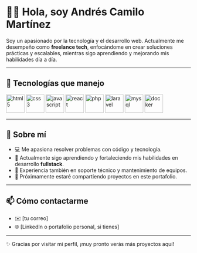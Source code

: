 # 👨‍💻 Hola, soy Andrés Camilo Martínez

Soy un apasionado por la tecnología y el desarrollo web. Actualmente me desempeño como **freelance tech**, enfocándome en crear soluciones prácticas y escalables, mientras sigo aprendiendo y mejorando mis habilidades día a día.

---

## 🚀 Tecnologías que manejo
<p align="left">
  <img src="https://cdn.jsdelivr.net/gh/devicons/devicon/icons/html5/html5-original.svg" alt="html5" width="50" height="50"/>
  <img src="https://cdn.jsdelivr.net/gh/devicons/devicon/icons/css3/css3-original.svg" alt="css3" width="50" height="50"/>
  <img src="https://cdn.jsdelivr.net/gh/devicons/devicon/icons/javascript/javascript-original.svg" alt="javascript" width="50" height="50"/>
  <img src="https://cdn.jsdelivr.net/gh/devicons/devicon/icons/react/react-original.svg" alt="react" width="50" height="50"/>
  <img src="https://cdn.jsdelivr.net/gh/devicons/devicon/icons/php/php-original.svg" alt="php" width="50" height="50"/>
  <img src="https://cdn.jsdelivr.net/gh/devicons/devicon/icons/laravel/laravel-plain.svg" alt="laravel" width="50" height="50"/>
  <img src="https://cdn.jsdelivr.net/gh/devicons/devicon/icons/mysql/mysql-original.svg" alt="mysql" width="50" height="50"/>
  <img src="https://cdn.jsdelivr.net/gh/devicons/devicon/icons/docker/docker-original.svg" alt="docker" width="50" height="50"/>
</p>

---

## 📌 Sobre mí
- 💻 Me apasiona resolver problemas con código y tecnología.  
- 🌱 Actualmente sigo aprendiendo y fortaleciendo mis habilidades en desarrollo **fullstack**.  
- 🔧 Experiencia también en soporte técnico y mantenimiento de equipos.  
- 🚀 Próximamente estaré compartiendo proyectos en este portafolio.  

---

## 📫 Cómo contactarme
- ✉️ [tu correo]  
- 🌐 [LinkedIn o portafolio personal, si tienes]  

---

✨ Gracias por visitar mi perfil, ¡muy pronto verás más proyectos aquí!

